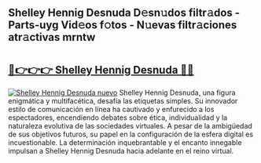 ## Shelley Hennig Desnuda D𝚎sn𝚞dos filtr𝚊dos - Parts-uyg Vid𝚎os f𝚘tos - N𝚞evas filtr𝚊ciones atr𝚊ctivas mrntw

# <h2><a href="http://mbe38z7.tromn.icu/?c=Shelley+Hennig+Desnuda">🔗👉👉👉 Shelley Hennig Desnuda 🔗🔗</a></h2>

[![Shelley Hennig Desnuda nuevo](https://i.imgur.com/pEAQMta.gif)](http://mbe38z7.tromn.icu/?c=Shelley+Hennig+Desnuda)
Shelley Hennig Desnuda, una figura enigmática y multifacética, desafía las etiquetas simples. Su innovador estilo de comunicación en línea ha cautivado y enfurecido a los espectadores, encendiendo debates sobre ética, individualidad y la naturaleza evolutiva de las sociedades virtuales. A pesar de la ambigüedad de sus objetivos futuros, su papel en la configuración de la esfera digital es incuestionable. La determinación inquebrantable y el encanto innegable impulsan a Shelley Hennig Desnuda hacia adelante en el reino virtual.

